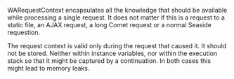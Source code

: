 WARequestContext encapsulates all the knowledge that should be available while processing a single request. It does not matter if this is a request to a static file, an AJAX request, a long Comet request or a normal Seaside requestion.

The request context is valid only during the request that caused it. It should not be stored. Neither within instance variables, nor within the execution stack so that it might be captured by a continuation. In both cases this might lead to memory leaks.